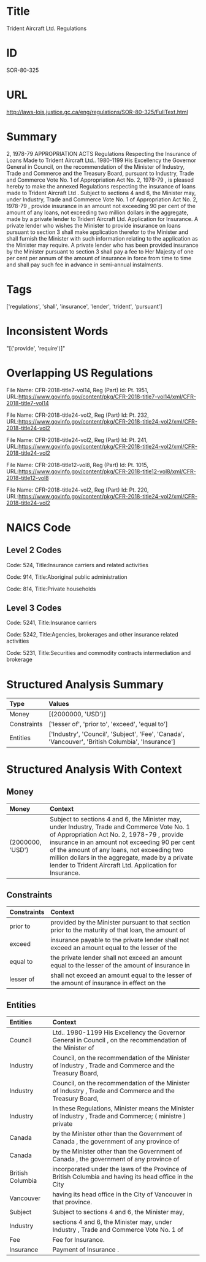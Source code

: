 # Title
Trident Aircraft Ltd. Regulations


# ID
SOR-80-325

# URL
http://laws-lois.justice.gc.ca/eng/regulations/SOR-80-325/FullText.html


# Summary
2, 1978-79 APPROPRIATION ACTS Regulations Respecting the Insurance of Loans Made to Trident Aircraft Ltd..
1980-1199 His Excellency the Governor General in Council, on the recommendation of the Minister of Industry, Trade and Commerce and the Treasury Board, pursuant to Industry, Trade and Commerce Vote No. 1 of  Appropriation Act No. 2, 1978-79 , is pleased hereby to make the annexed  Regulations respecting the insurance of loans made to Trident Aircraft Ltd .
Subject to sections 4 and 6, the Minister may, under Industry, Trade and Commerce Vote No. 1 of  Appropriation Act No. 2, 1978-79 , provide insurance in an amount not exceeding 90 per cent of the amount of any loans, not exceeding two million dollars in the aggregate, made by a private lender to Trident Aircraft Ltd. Application for Insurance.
A private lender who wishes the Minister to provide insurance on loans pursuant to section 3 shall make application therefor to the Minister and shall furnish the Minister with such information relating to the application as the Minister may require.
A private lender who has been provided insurance by the Minister pursuant to section 3 shall pay a fee to Her Majesty of one per cent per annum of the amount of insurance in force from time to time and shall pay such fee in advance in semi-annual instalments.


# Tags
['regulations', 'shall', 'insurance', 'lender', 'trident', 'pursuant']


# Inconsistent Words
"[('provide', 'require')]"


# Overlapping US Regulations
File Name: CFR-2018-title7-vol14, Reg (Part) Id: Pt. 1951, URL:https://www.govinfo.gov/content/pkg/CFR-2018-title7-vol14/xml/CFR-2018-title7-vol14

File Name: CFR-2018-title24-vol2, Reg (Part) Id: Pt. 232, URL:https://www.govinfo.gov/content/pkg/CFR-2018-title24-vol2/xml/CFR-2018-title24-vol2

File Name: CFR-2018-title24-vol2, Reg (Part) Id: Pt. 241, URL:https://www.govinfo.gov/content/pkg/CFR-2018-title24-vol2/xml/CFR-2018-title24-vol2

File Name: CFR-2018-title12-vol8, Reg (Part) Id: Pt. 1015, URL:https://www.govinfo.gov/content/pkg/CFR-2018-title12-vol8/xml/CFR-2018-title12-vol8

File Name: CFR-2018-title24-vol2, Reg (Part) Id: Pt. 220, URL:https://www.govinfo.gov/content/pkg/CFR-2018-title24-vol2/xml/CFR-2018-title24-vol2




# NAICS Code
## Level 2 Codes
Code: 524, Title:Insurance carriers and related activities

Code: 914, Title:Aboriginal public administration

Code: 814, Title:Private households




## Level 3 Codes
Code: 5241, Title:Insurance carriers

Code: 5242, Title:Agencies, brokerages and other insurance related activities

Code: 5231, Title:Securities and commodity contracts intermediation and brokerage







# Structured Analysis Summary
| Type        | Values                                                                                            |
|:------------|:--------------------------------------------------------------------------------------------------|
| Money       | [(2000000, 'USD')]                                                                                |
| Constraints | ['lesser of', 'prior to', 'exceed', 'equal to']                                                   |
| Entities    | ['Industry', 'Council', 'Subject', 'Fee', 'Canada', 'Vancouver', 'British Columbia', 'Insurance'] |


# Structured Analysis With Context
 


## Money
| Money            | Context                                                                                                                                                                                                                                                                                                                                                   |
|:-----------------|:----------------------------------------------------------------------------------------------------------------------------------------------------------------------------------------------------------------------------------------------------------------------------------------------------------------------------------------------------------|
| (2000000, 'USD') | Subject to sections 4 and 6, the Minister may, under Industry, Trade and Commerce Vote No. 1 of  Appropriation Act No. 2, 1978-79 , provide insurance in an amount not exceeding 90 per cent of the amount of any loans, not exceeding two million dollars in the aggregate, made by a private lender to Trident Aircraft Ltd. Application for Insurance. |


## Constraints
| Constraints   | Context                                                                                             |
|:--------------|:----------------------------------------------------------------------------------------------------|
| prior to      | provided by the Minister pursuant to that section prior to the maturity of that loan, the amount of |
| exceed        | insurance payable to the private lender shall not exceed an amount equal to the lesser of the       |
| equal to      | the private lender shall not exceed an amount equal to the lesser of the amount of insurance in     |
| lesser of     | shall not exceed an amount equal to the lesser of the amount of insurance in effect on the          |


## Entities
| Entities         | Context                                                                                                    |
|:-----------------|:-----------------------------------------------------------------------------------------------------------|
| Council          | Ltd.. 1980-1199 His Excellency the Governor General in Council , on the recommendation of the Minister of  |
| Industry         | Council, on the recommendation of the Minister of Industry , Trade and Commerce and the Treasury Board,    |
| Industry         | Council, on the recommendation of the Minister of Industry , Trade and Commerce and the Treasury Board,    |
| Industry         | In these Regulations, Minister  means the Minister of  Industry , Trade and Commerce; ( ministre ) private |
| Canada           | by the Minister other than the Government of Canada , the government of any province of                    |
| Canada           | by the Minister other than the Government of Canada , the government of any province of                    |
| British Columbia | incorporated under the laws of the Province of British Columbia and having its head office in the City     |
| Vancouver        | having its head office in the City of Vancouver  in that province.                                         |
| Subject          | Subject to sections 4 and 6, the Minister may,                                                             |
| Industry         | sections 4 and 6, the Minister may, under Industry , Trade and Commerce Vote No. 1 of                      |
| Fee              | Fee  for Insurance.                                                                                        |
| Insurance        | Payment of  Insurance .                                                                                    |


